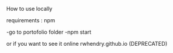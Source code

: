 How to use locally

requirements : npm

-go to portofolio folder
-npm start

or if you want to see it online
rwhendry.github.io (DEPRECATED)

